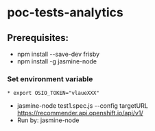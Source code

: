 # poc-tests-analytics
## Prerequisites:
 * npm install --save-dev frisby
 * npm install -g jasmine-node
### Set environment variable 
    * export OSIO_TOKEN="vlaueXXX"

 * jasmine-node test1.spec.js  --config targetURL https://recommender.api.openshift.io/api/v1/
 * Run by: jasmine-node <script name>
